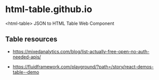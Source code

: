 # html-table.github.io
&lt;html-table> JSON to HTML Table Web Component

## Table resources


* https://mixedanalytics.com/blog/list-actually-free-open-no-auth-needed-apis/

* https://fluidframework.com/playground/?path=/story/react-demos-table--demo